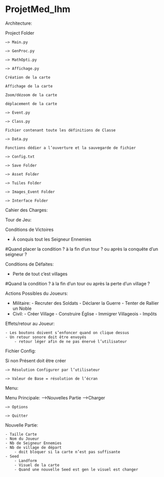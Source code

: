 # ProjetMed_Ihm
 
Architecture:

Project Folder 

	—> Main.py

	—> GenProc.py

	—> MathOpti.py

	—> Affichage.py

	Création de la carte

	Affichage de la carte

	Zoom/dézoom de la carte

	déplacement de la carte

	—> Event.py

	—> Class.py

	Fichier contenant toute les définitions de Classe

	—> Data.py

	Fonctions dédier a l’ouverture et la sauvegarde de fichier

	—> Config.txt

	—> Save Folder

	—> Asset Folder

	—> Tuiles Folder

	—> Images_Event Folder

	—> Interface Folder

Cahier des Charges:  
  
Tour de Jeu:

Conditions de Victoires


- À conquis tout les Seigneur Ennemies

#Quand placer la condition ? à la fin d’un tour ? ou après la conquête d’un seigneur ?


Conditions de Défaites:


- Perte de tout c’est villages

#Quand la condition ? à la fin d’un tour ou après la perte d’un village ?


Actions Possibles du Joueurs:

- Militaire:
		- Recruter des Soldats
		- Déclarer la Guerre
		- Tenter de Rallier un Noble
- Civil:
		- Créer Village
		- Construire Église
		- Immigrer Villageois
		- Impôts

Effets/retour au Joueur:

	- Les boutons doivent s’enfoncer quand on clique dessus
	- Un retour sonore doit être envoyés
		- retour léger afin de ne pas énervé l’utilisateur  
  


Fichier Config:

Si non Présent doit être créer

	—> Résolution Configurer par l’utilisateur

	—> Valeur de Base = résolution de l’écran

Menu:

Menu Principale:
	—>Nouvelles Partie
	—>Charger

	—> Options

	—> Quitter

Nouvelle Partie:


	- Taille Carte
	- Nom du Joueur
	- Nb de Seigneur Ennemies
	- Nb de village de départ
		- doit bloquer si la carte n’est pas suffisante
	- Seed
		- Landform
		- Visuel de la carte
		- Quand une nouvelle Seed est gen le visuel est changer
